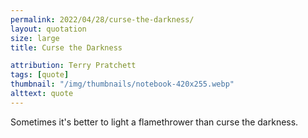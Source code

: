```yaml
---
permalink: 2022/04/28/curse-the-darkness/
layout: quotation
size: large
title: Curse the Darkness

attribution: Terry Pratchett
tags: [quote]
thumbnail: "/img/thumbnails/notebook-420x255.webp"
alttext: quote
---
```


Sometimes it's better to light a flamethrower than curse the darkness.
